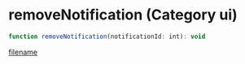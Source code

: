 # removeNotification (Category ui)

```js
function removeNotification(notificationId: int): void
```

[filename](removeNotification_m.md ':include')